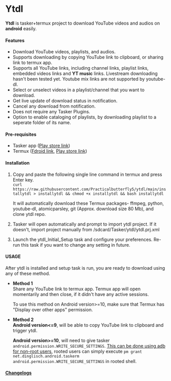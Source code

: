 # Ytdl


**Ytdl** is tasker+termux project to download YouTube videos and audios on **android** easily.

#### Features
* Download YouTube videos, playlists, and audios.
* Supports downloading by copying YouTube link to clipboard, or sharing link to termux app.
* Supports all YouTube links, including channel links, playlist links, embedded videos links and **YT music** links. Livestream downloading hasn't been tested yet. Youtube mix links are not supported by youtube-dl.
* Select or unselect videos in a playlist/channel that you want to download.
* Get live update of download status in notification.
* Cancel any download from notification.
* Does not require any Tasker Plugins.
* Option to enable cataloging of playlists, by downloading playlist to a seperate folder of its name.

#### Pre-requisites
* Tasker app ([Play store link](https://play.google.com/store/apps/details?id=net.dinglisch.android.taskerm))
* Termux ([Fdroid link](https://f-droid.org/en/packages/com.termux/), [Play store link](https://play.google.com/store/apps/details?id=com.termux))

#### Installation


1. Copy and paste the following single line command in termux and press Enter key.  
      ```curl https://raw.githubusercontent.com/Practicalbutterfly5/ytdl/main/installytdl > installytdl && chmod +x installytdl && bash installytdl```  
   
   It will automatically download these Termux packages- ffmpeg, python, youtube-dl, atomicparsley, git (Approx. download size 80 Mb), and clone ytdl repo.

2. Tasker will open automatically and prompt to import ytdl project. If it doesn't, import project manually from /sdcard/Tasker/ytdl/ytdl.prj.xml

3. Launch the ytdl_Initial_Setup task and configure your preferences. Re-run this task if you want to change any setting in future.

 
#### USAGE

After ytdl is installed and setup task is run, you are ready to download using any of these method.

* **Method 1**  
  Share any YouTube link to termux app. Termux app will open momentarily and then close, if it didn't have any active sessions.  
  
  To use this method on Android version>=10, make sure that Termux has "Display over other apps" permission.


* **Method 2**  
  **Android version<=9**,  will be able to copy YouTube link to clipboard and trigger ytdl.  
  
  **Android version>=10**, will need to give tasker ```android.permission.WRITE_SECURE_SETTINGS```. [This can be done using adb for non-root users](https://tasker.joaoapps.com/userguide/en/help/ah_secure_setting_grant.html), rooted users can simply execute ```pm grant net.dinglisch.android.taskerm android.permission.WRITE_SECURE_SETTINGS``` in rooted shell.


#### [Changelogs](https://github.com/Practicalbutterfly5/ytdl/blob/main/Changelogs)
